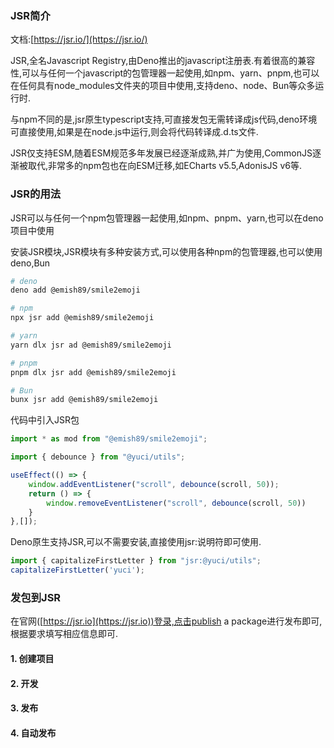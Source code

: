 ### JSR简介

文档:[https://jsr.io/](https://jsr.io/)

JSR,全名Javascript Registry,由Deno推出的javascript注册表.有着很高的兼容性,可以与任何一个javascript的包管理器一起使用,如npm、yarn、pnpm,也可以在任何具有node_modules文件夹的项目中使用,支持deno、node、Bun等众多运行时.

与npm不同的是,jsr原生typescript支持,可直接发包无需转译成js代码,deno环境可直接使用,如果是在node.js中运行,则会将代码转译成.d.ts文件.

JSR仅支持ESM,随着ESM规范多年发展已经逐渐成熟,并广为使用,CommonJS逐渐被取代,非常多的npm包也在向ESM迁移,如ECharts v5.5,AdonisJS v6等.

### JSR的用法

JSR可以与任何一个npm包管理器一起使用,如npm、pnpm、yarn,也可以在deno项目中使用

安装JSR模块,JSR模块有多种安装方式,可以使用各种npm的包管理器,也可以使用deno,Bun

```bash
# deno
deno add @emish89/smile2emoji

# npm
npx jsr add @emish89/smile2emoji

# yarn
yarn dlx jsr ad @emish89/smile2emoji

# pnpm
pnpm dlx jsr add @emish89/smile2emoji

# Bun
bunx jsr add @emish89/smile2emoji
```

代码中引入JSR包

```js
import * as mod from "@emish89/smile2emoji";
```

```js
import { debounce } from "@yuci/utils";

useEffect(() => {
    window.addEventListener("scroll", debounce(scroll, 50));
    return () => {
        window.removeEventListener("scroll", debounce(scroll, 50))
    }
},[]);
```

Deno原生支持JSR,可以不需要安装,直接使用jsr:说明符即可使用.

```js
import { capitalizeFirstLetter } from "jsr:@yuci/utils";
capitalizeFirstLetter('yuci');
```

### 发包到JSR

在官网([https://jsr.io](https://jsr.io))登录,点击publish a package进行发布即可,根据要求填写相应信息即可.

#### 1. 创建项目



#### 2. 开发

#### 3. 发布

#### 4. 自动发布

